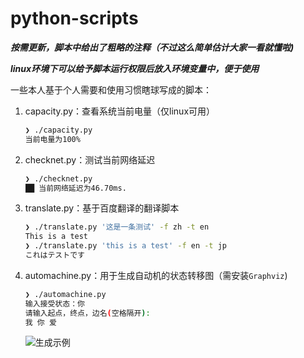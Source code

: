 # python-scripts
***按需更新，脚本中给出了粗略的注释（不过这么简单估计大家一看就懂啦)***

***linux环境下可以给予脚本运行权限后放入环境变量中，便于使用***

一些本人基于个人需要和使用习惯瞎球写成的脚本：

1. capacity.py：查看系统当前电量（仅linux可用）

   ```bash
   ❯ ./capacity.py     
   当前电量为100%
   ```

2. checknet.py：测试当前网络延迟

   ```bash
   ❯ ./checknet.py            
   ██ 当前网络延迟为46.70ms.
   ```

3. translate.py：基于百度翻译的翻译脚本

   ```bash
   ❯ ./translate.py '这是一条测试' -f zh -t en
   This is a test
   ❯ ./translate.py 'this is a test' -f en -t jp         
   これはテストです
   ```

4. automachine.py：用于生成自动机的状态转移图（需安装`Graphviz`)

   ```bash
   ❯ ./automachine.py
   输入接受状态：你
   请输入起点，终点，边名(空格隔开):
   我 你 爱
   ```

   ![生成示例](https://img.vim-cn.com/a1/d2c5d4008bd8dc64ea84bb598f66acd787c394.png)
